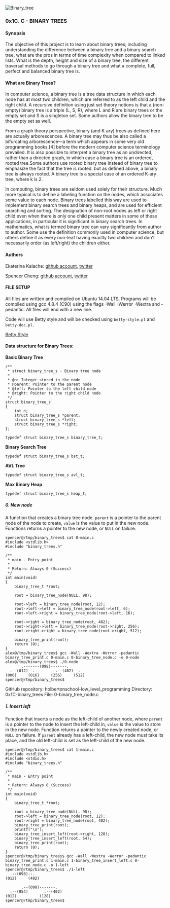 ![Binary_tree](http://68.media.tumblr.com/4efcd73bd87ef39e41e149d4820084e7/tumblr_nia6bqA3BB1s7sbgzo1_1280.jpg)

### 0x1C. C - BINARY TREES

#### Synopsis
The objective of this project is to learn about binary trees; including understanding the difference between a binary tree and a binary search tree, what are the pros in terms of time complexity when compared to linked lists. What is the depth, height and size of a binary tree, the different traversal methods to go through a binary tree and what a complete, full, perfect and balanced binary tree is.

#### What are Binary Trees?

In computer science, a binary tree is a tree data structure in which each node has at most two children, which are referred to as the left child and the right child. A recursive definition using just set theory notions is that a (non-empty) binary tree is a triple (L, S, R), where L and R are binary trees or the empty set and S is a singleton set. Some authors allow the binary tree to be the empty set as well.

From a graph theory perspective, binary (and K-ary) trees as defined here are actually arborescences. A binary tree may thus be also called a bifurcating arborescence—a term which appears in some very old programming books,[4] before the modern computer science terminology prevailed. It is also possible to interpret a binary tree as an undirected, rather than a directed graph, in which case a binary tree is an ordered, rooted tree.Some authors use rooted binary tree instead of binary tree to emphasize the fact that the tree is rooted, but as defined above, a binary tree is always rooted. A binary tree is a special case of an ordered K-ary tree, where k is 2.

In computing, binary trees are seldom used solely for their structure. Much more typical is to define a labeling function on the nodes, which associates some value to each node. Binary trees labelled this way are used to implement binary search trees and binary heaps, and are used for efficient searching and sorting. The designation of non-root nodes as left or right child even when there is only one child present matters in some of these applications, in particular it is significant in binary search trees. In mathematics, what is termed binary tree can vary significantly from author to author. Some use the definition commonly used in computer science, but others define it as every non-leaf having exactly two children and don't necessarily order (as left/right) the children either.

#### Authors

Ekaterina Kalache: [github account](https://github.com/KatyaKalache), [twitter](https://twitter.com/KatyaKalache)

Spencer Cheng: [github account](https://github.com/spencerhcheng), [twitter](https://twitter.com/spencerhcheng)


#### FILE SETUP
All files are written and compiled on Ubuntu 14.04 LTS. Programs will be compiled using gcc 4.8.4 (C90) using the flags -Wall -Werror -Wextra and -pedantic. All files will end with a new line.

Code will use Betty style and will be checked using `betty-style.pl` and `betty-doc.pl`.

<a href="https://github.com/holbertonschool/Betty">Betty Style</a>

#### Data structure for Binary Trees:

<b> Basic Binary Tree </b>
```
/**
 * struct binary_tree_s - Binary tree node
 *
 * @n: Integer stored in the node
 * @parent: Pointer to the parent node
 * @left: Pointer to the left child node
 * @right: Pointer to the right child node
 */
struct binary_tree_s
{
    int n;
    struct binary_tree_s *parent;
    struct binary_tree_s *left;
    struct binary_tree_s *right;
};

typedef struct binary_tree_s binary_tree_t;
```

<b>Binary Search Tree</b>
```
typedef struct binary_tree_s bst_t;
```

<b>AVL Tree</b>
```
typedef struct binary_tree_s avl_t;
```

<b>Max Binary Heap</b>
```
typedef struct binary_tree_s heap_t;
```

##### 0. New node
A function that creates a binary tree node. `parent` is a pointer to the parent node of the node to create, `value` is the value to put in the new node. Functions returns a pointer to the new node, or `NULL` on failure.

```
spencer@/tmp/binary_trees$ cat 0-main.c 
#include <stdlib.h>
#include "binary_trees.h"

/**
 * main - Entry point
 *
 * Return: Always 0 (Success)
 */
int main(void)
{
    binary_tree_t *root;

    root = binary_tree_node(NULL, 98);

    root->left = binary_tree_node(root, 12);
    root->left->left = binary_tree_node(root->left, 6);
    root->left->right = binary_tree_node(root->left, 16);

    root->right = binary_tree_node(root, 402);
    root->right->left = binary_tree_node(root->right, 256);
    root->right->right = binary_tree_node(root->right, 512);

    binary_tree_print(root);
    return (0);
}
alex@/tmp/binary_trees$ gcc -Wall -Wextra -Werror -pedantic binary_tree_print.c 0-main.c 0-binary_tree_node.c -o 0-node
alex@/tmp/binary_trees$ ./0-node
       .-------(098)-------.
  .--(012)--.         .--(402)--.
(006)     (016)     (256)     (512)
spencer@/tmp/binary_trees$
```

GitHub repository: holbertonschool-low_level_programming
Directory: 0x1C-binary_trees
File: 0-binary_tree_node.c

##### 1. Insert left
Function that inserts a node as the left-child of another node, where `parent` is a pointer to the node to insert the left-child in, `value` is the value to store in the new node. Function returns a pointer to the newly created node, or `NULL` on failure. If `parent` already has a left-child, the new node must take its place, and the old left-child is set as the left-child of the new node.

```
spencer@/tmp/binary_trees$ cat 1-main.c 
#include <stdlib.h>
#include <stdio.h>
#include "binary_trees.h"

/**
 * main - Entry point
 *
 * Return: Always 0 (Success)
 */
int main(void)
{
    binary_tree_t *root;

    root = binary_tree_node(NULL, 98);
    root->left = binary_tree_node(root, 12);
    root->right = binary_tree_node(root, 402);
    binary_tree_print(root);
    printf("\n");
    binary_tree_insert_left(root->right, 128);
    binary_tree_insert_left(root, 54);
    binary_tree_print(root);
    return (0);
}
spencer@/tmp/binary_trees$ gcc -Wall -Wextra -Werror -pedantic binary_tree_print.c 1-main.c 1-binary_tree_insert_left.c 0-binary_tree_node.c -o 1-left
spencer@/tmp/binary_trees$ ./1-left
  .--(098)--.
(012)     (402)

       .--(098)-------.
  .--(054)       .--(402)
(012)          (128)                                            
spencer@/tmp/binary_trees$
```


